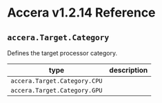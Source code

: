 [//]: # (Project: Accera)
[//]: # (Version: v1.2.14)

# Accera v1.2.14 Reference
## `accera.Target.Category`

Defines the target processor category.

type | description
--- | ---
`accera.Target.Category.CPU` |
`accera.Target.Category.GPU` |


<div style="page-break-after: always;"></div>
